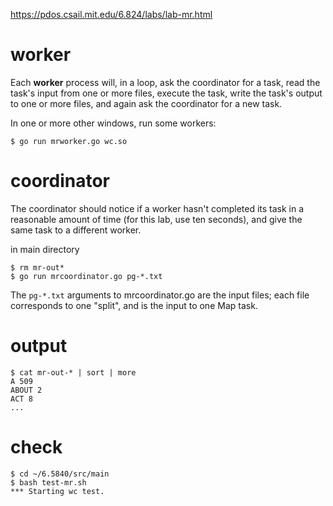 
https://pdos.csail.mit.edu/6.824/labs/lab-mr.html

# worker
Each **worker** process will, in a loop, ask the coordinator for a task, read the task's input from one or more files, execute the task, write the task's output to one or more files, and again ask the coordinator for a new task. 

In one or more other windows, run some workers:

```shell
$ go run mrworker.go wc.so
```

# coordinator
The coordinator should notice if a worker hasn't completed its task in a reasonable amount of time (for this lab, use ten seconds), and give the same task to a different worker.

in main directory
```shell
$ rm mr-out*
$ go run mrcoordinator.go pg-*.txt
```

The `pg-*.txt` arguments to mrcoordinator.go are the input files; each file corresponds to one "split", and is the input to one Map task.

# output

```shell
$ cat mr-out-* | sort | more
A 509
ABOUT 2
ACT 8
...
```

# check

```shell
$ cd ~/6.5840/src/main
$ bash test-mr.sh
*** Starting wc test.
```